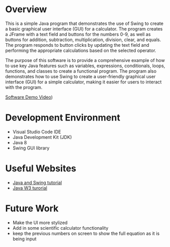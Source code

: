 # Overview

This is a simple Java program that demonstrates the use of Swing to create a basic graphical user interface (GUI) for a calculator. The program creates a JFrame with a text field and buttons for the numbers 0-9, as well as buttons for addition, subtraction, multiplication, division, clear, and equals. The program responds to button clicks by updating the text field and performing the appropriate calculations based on the selected operator.

The purpose of this software is to provide a comprehensive example of how to use key Java features such as variables, expressions, conditionals, loops, functions, and classes to create a functional program. The program also demonstrates how to use Swing to create a user-friendly graphical user interface (GUI) for a simple calculator, making it easier for users to interact with the program.


[Software Demo Video](https://youtu.be/HR07C42h2u0))

# Development Environment

* Visual Studio Code IDE
* Java Development Kit (JDK)
* Java 8
* Swing GUI library

# Useful Websites

- [Java and Swing tutorial](https://www.guru99.com/java-swing-gui.html)
- [Java W3 turorial](https://www.w3schools.com/java/default.asp)

# Future Work

- Make the UI more stylized
- Add in some scientific calculator functionality
- keep the previous numbers on screen to show the full equation as it is being input
